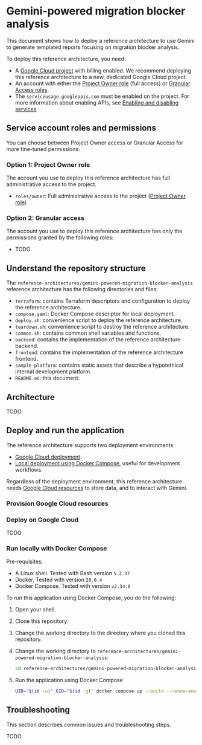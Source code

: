 # Gemini-powered migration blocker analysis

This document shows how to deploy a reference architecture to use Gemini to
generate templated reports focusing on migration blocker analysis.

To deploy this reference architecture, you need:

- A [Google Cloud project](https://cloud.google.com/docs/overview#projects) with
  billing enabled. We recommend deploying this reference architecture to a new,
  dedicated Google Cloud project.
- An account with either the [Project Owner role](#option-1-project-owner-role)
  (full access) or [Granular Access roles](#option-2-granular-access).
- The `serviceusage.googleapis.com` must be enabled on the project. For more
  information about enabling APIs, see
  [Enabling and disabling services](https://cloud.google.com/service-usage/docs/enable-disable)

## Service account roles and permissions

You can choose between Project Owner access or Granular Access for more
fine-tuned permissions.

### Option 1: Project Owner role

The account you use to deploy this reference architecture has full
administrative access to the project.

- `roles/owner`: Full administrative access to the project
  ([Project Owner role](https://cloud.google.com/iam/docs/understanding-roles#resource-manager-roles))

### Option 2: Granular access

The account you use to deploy this reference architecture has only the
permissions granted by the following roles:

- TODO

## Understand the repository structure

The `reference-architectures/gemini-powered-migration-blocker-analysis`
reference architecture has the following directories and files:

- `terraform`: contains Terraform descriptors and configuration to deploy the
  reference architecture.
- `compose.yaml`: Docker Compose descriptor for local deployment.
- `deploy.sh`: convenience script to deploy the reference architecture.
- `teardown.sh`: convenience script to destroy the reference architecture.
- `common.sh`: contains common shell variables and functions.
- `backend`: contains the implementation of the reference architecture backend.
- `frontend`: contains the implementation of the reference architecture
  frontend.
- `sample-platform`: contains static assets that describe a hypotethical
  internal development platform.
- `README.md`: this document.

## Architecture

TODO

## Deploy and run the application

The reference architecture supports two deployment environments:

- [Google Cloud deployment](#deploy-on-google-cloud).
- [Local deployment using Docker Compose](#run-locally-with-docker-compose),
  useful for development workflows.

Regardless of the deployment environment, this reference architecture needs
[Google Cloud resources](#provision-google-cloud-resources) to store data, and
to interact with Gemini.

### Provision Google Cloud resources

### Deploy on Google Cloud

TODO

### Run locally with Docker Compose

Pre-requisites:

- A Linux shell. Tested with Bash version `5.2.37`
- Docker. Tested with version `28.0.4`
- Docker Compose. Tested with version `v2.34.0`

To run this application using Docker Compose, you do the following:

1. Open your shell.

2. Clone this repository.

3. Change the working directory to the directory where you cloned this
   repository.

4. Change the working directory to
   `reference-architectures/gemini-powered-migration-blocker-analysis`:

    ```bash
    cd reference-architectures/gemini-powered-migration-blocker-analysis
    ```

5. Run the application using Docker Compose

    ```bash
    UID="$(id -u)" GID="$(id -g)" docker compose up --build --renew-anon-volumes
    ```

## Troubleshooting

This section describes common issues and troubleshooting steps.

TODO
